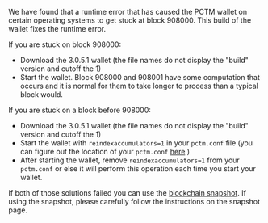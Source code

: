 We have found that a runtime error that has caused the PCTM wallet on certain operating systems to get stuck at block 908000. This build of the wallet fixes the runtime error.

If you are stuck on block 908000:
- Download the 3.0.5.1 wallet (the file names do not display the "build" version and cutoff the 1)
- Start the wallet. Block 908000 and 908001 have some computation that occurs and it is normal for them to take longer to process than a typical block would.

If you are stuck on a block before 908000:
- Download the 3.0.5.1 wallet (the file names do not display the "build" version and cutoff the 1)
- Start the wallet with `reindexaccumulators=1` in your `pctm.conf` file (you can figure out the location of your `pctm.conf` [here](https://pivx.freshdesk.com/support/solutions/articles/30000004664-where-are-my-wallet-dat-blockchain-and-configuration-conf-files-located-) )
- After starting the wallet, remove `reindexaccumulators=1` from your `pctm.conf` or else it will perform this operation each time you start your wallet.

If both of those solutions failed you can use the [blockchain snapshot](http://178.254.23.111/~pub/PCTM/Daily-Snapshots-Html/PCTM-Daily-Snapshots.html). If using the snapshot, please carefully follow the instructions on the snapshot page.
